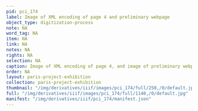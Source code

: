 ```yaml
---
pid: pci_174
label: Image of XML encoding of page 4 and preliminary webpage
object_type: digitization-process
note: NA
word_tag: NA
item: NA
link: NA
notes: NA
rights: NA
selection: NA
caption: Image of XML encoding of page 4, and image of preliminary webpage
order: NA
layout: paris-project-exhibition
collection: paris-project-exhibition
thumbnail: "/img/derivatives/iiif/images/pci_174/full/250,/0/default.jpg"
full: "/img/derivatives/iiif/images/pci_174/full/1140,/0/default.jpg"
manifest: "/img/derivatives/iiif/pci_174/manifest.json"
---
```

